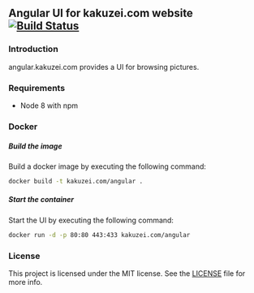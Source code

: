 ## Angular UI for kakuzei.com website [![Build Status](https://travis-ci.org/kakuzei/angular.kakuzei.com.svg?branch=master)](https://travis-ci.org/kakuzei/angular.kakuzei.com) 

### Introduction

angular.kakuzei.com provides a UI for browsing pictures.

### Requirements

* Node 8 with npm

### Docker

##### Build the image

Build a docker image by executing the following command:

```bash
docker build -t kakuzei.com/angular .
```

##### Start the container

Start the UI by executing the following command:

```bash
docker run -d -p 80:80 443:433 kakuzei.com/angular
```

### License

This project is licensed under the MIT license. See the [LICENSE](LICENSE) file for more info.
